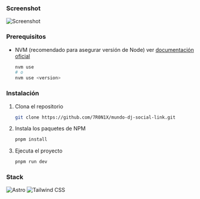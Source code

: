 ### Screenshot
![Screenshot](https://github.com/7R0N1X/mundo-dj-social-link/assets/92642223/e34c1314-8fd6-4266-a595-6c86db1b892d)


### Prerequisitos

- NVM (recomendado para asegurar versión de Node) ver [documentación oficial](https://github.com/nvm-sh/nvm?tab=readme-ov-file#installing-and-updating)

  ```sh
  nvm use
  # o
  nvm use <version>
  ```

### Instalación

1. Clona el repositorio

   ```sh
   git clone https://github.com/7R0N1X/mundo-dj-social-link.git
   ```

2. Instala los paquetes de NPM

   ```sh
   pnpm install
   ```

3. Ejecuta el proyecto

   ```sh
   pnpm run dev
   ```

### Stack

![Astro](https://img.shields.io/badge/-Astro-333333?style=flat&logo=Astro)
![Tailwind CSS](https://img.shields.io/badge/-Tailwind_CSS-333333?style=flat&logo=tailwind-css&logoColor=38B2AC)
